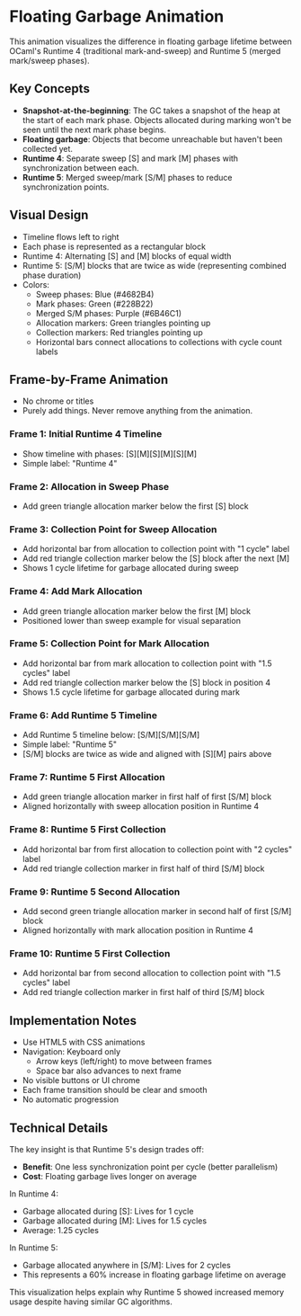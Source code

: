 # Floating Garbage Animation

This animation visualizes the difference in floating garbage lifetime
between OCaml's Runtime 4 (traditional mark-and-sweep) and Runtime 5
(merged mark/sweep phases).

## Key Concepts

- **Snapshot-at-the-beginning**: The GC takes a snapshot of the heap
  at the start of each mark phase. Objects allocated during marking
  won't be seen until the next mark phase begins.
- **Floating garbage**: Objects that become unreachable but haven't
  been collected yet.
- **Runtime 4**: Separate sweep [S] and mark [M] phases with
  synchronization between each.
- **Runtime 5**: Merged sweep/mark [S/M] phases to reduce
  synchronization points.

## Visual Design

- Timeline flows left to right
- Each phase is represented as a rectangular block
- Runtime 4: Alternating [S] and [M] blocks of equal width
- Runtime 5: [S/M] blocks that are twice as wide (representing combined phase duration)
- Colors:
  - Sweep phases: Blue (#4682B4)
  - Mark phases: Green (#228B22)
  - Merged S/M phases: Purple (#6B46C1)
  - Allocation markers: Green triangles pointing up
  - Collection markers: Red triangles pointing up
  - Horizontal bars connect allocations to collections with cycle count labels

## Frame-by-Frame Animation

- No chrome or titles
- Purely add things. Never remove anything from the animation.

### Frame 1: Initial Runtime 4 Timeline
- Show timeline with phases: [S][M][S][M][S][M]
- Simple label: "Runtime 4"

### Frame 2: Allocation in Sweep Phase
- Add green triangle allocation marker below the first [S] block

### Frame 3: Collection Point for Sweep Allocation
- Add horizontal bar from allocation to collection point with "1 cycle" label
- Add red triangle collection marker below the [S] block after the next [M]
- Shows 1 cycle lifetime for garbage allocated during sweep

### Frame 4: Add Mark Allocation
- Add green triangle allocation marker below the first [M] block
- Positioned lower than sweep example for visual separation

### Frame 5: Collection Point for Mark Allocation
- Add horizontal bar from mark allocation to collection point with "1.5 cycles" label
- Add red triangle collection marker below the [S] block in position 4
- Shows 1.5 cycle lifetime for garbage allocated during mark

### Frame 6: Add Runtime 5 Timeline
- Add Runtime 5 timeline below: [S/M][S/M][S/M]
- Simple label: "Runtime 5"
- [S/M] blocks are twice as wide and aligned with [S][M] pairs above

### Frame 7: Runtime 5 First Allocation
- Add green triangle allocation marker in first half of first [S/M] block
- Aligned horizontally with sweep allocation position in Runtime 4

### Frame 8: Runtime 5 First Collection
- Add horizontal bar from first allocation to collection point with "2 cycles" label
- Add red triangle collection marker in first half of third [S/M] block

### Frame 9: Runtime 5 Second Allocation
- Add second green triangle allocation marker in second half of first [S/M] block
- Aligned horizontally with mark allocation position in Runtime 4

### Frame 10: Runtime 5 First Collection
- Add horizontal bar from second allocation to collection point with "1.5 cycles" label
- Add red triangle collection marker in first half of third [S/M] block

## Implementation Notes

- Use HTML5 with CSS animations
- Navigation: Keyboard only
  - Arrow keys (left/right) to move between frames
  - Space bar also advances to next frame
- No visible buttons or UI chrome
- Each frame transition should be clear and smooth
- No automatic progression

## Technical Details

The key insight is that Runtime 5's design trades off:
- **Benefit**: One less synchronization point per cycle (better parallelism)
- **Cost**: Floating garbage lives longer on average

In Runtime 4:
- Garbage allocated during [S]: Lives for 1 cycle
- Garbage allocated during [M]: Lives for 1.5 cycles
- Average: 1.25 cycles

In Runtime 5:
- Garbage allocated anywhere in [S/M]: Lives for 2 cycles
- This represents a 60% increase in floating garbage lifetime on average

This visualization helps explain why Runtime 5 showed increased memory
usage despite having similar GC algorithms.

